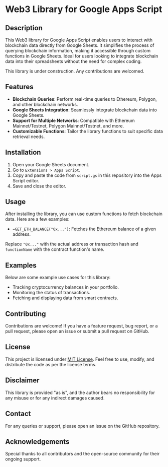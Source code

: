 # Web3 Library for Google Apps Script

## Description

This Web3 library for Google Apps Script enables users to interact with blockchain data directly from Google Sheets. It simplifies the process of querying blockchain information, making it accessible through custom functions in Google Sheets. Ideal for users looking to integrate blockchain data into their spreadsheets without the need for complex coding.

This library is under construction. Any contributions are welcomed.

## Features

- **Blockchain Queries**: Perform real-time queries to Ethereum, Polygon, and other blockchain networks.
- **Google Sheets Integration**: Seamlessly integrate blockchain data into Google Sheets.
- **Support for Multiple Networks**: Compatible with Ethereum Mainnet/Testnet, Polygon Mainnet/Testnet, and more.
- **Customizable Functions**: Tailor the library functions to suit specific data retrieval needs.

## Installation

1. Open your Google Sheets document.
2. Go to `Extensions > Apps Script`.
3. Copy and paste the code from `script.gs` in this repository into the Apps Script editor.
4. Save and close the editor.

## Usage

After installing the library, you can use custom functions to fetch blockchain data. Here are a few examples:

- `=GET_ETH_BALANCE("0x...")`: Fetches the Ethereum balance of a given address.

Replace `"0x..."` with the actual address or transaction hash and `functionName` with the contract function's name.

## Examples

Below are some example use cases for this library:

- Tracking cryptocurrency balances in your portfolio.
- Monitoring the status of transactions.
- Fetching and displaying data from smart contracts.

## Contributing

Contributions are welcome! If you have a feature request, bug report, or a pull request, please open an issue or submit a pull request on GitHub.

## License

This project is licensed under [MIT License](LICENSE). Feel free to use, modify, and distribute the code as per the license terms.

## Disclaimer

This library is provided "as is", and the author bears no responsibility for any misuse or for any indirect damages caused.

## Contact

For any queries or support, please open an issue on the GitHub repository.

## Acknowledgements

Special thanks to all contributors and the open-source community for their ongoing support.
